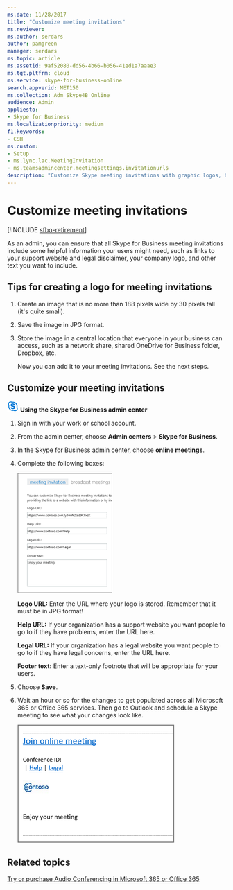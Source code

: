 ```yaml
---
ms.date: 11/28/2017
title: "Customize meeting invitations"
ms.reviewer: 
ms.author: serdars
author: pamgreen
manager: serdars
ms.topic: article
ms.assetid: 9af52080-dd56-4b66-b056-41ed1a7aaae3
ms.tgt.pltfrm: cloud
ms.service: skype-for-business-online
search.appverid: MET150
ms.collection: Adm_Skype4B_Online
audience: Admin
appliesto:
- Skype for Business
ms.localizationpriority: medium
f1.keywords:
- CSH
ms.custom:
- Setup
- ms.lync.lac.MeetingInvitation
- ms.teamsadmincenter.meetingsettings.invitationurls
description: "Customize Skype meeting invitations with graphic logos, help and legal URLs, and footer text. "
---
```


# Customize meeting invitations

[!INCLUDE [sfbo-retirement](../../Hub/includes/sfbo-retirement.md)]

As an admin, you can ensure that all Skype for Business meeting invitations include some helpful information your users might need, such as links to your support website and legal disclaimer, your company logo, and other text you want to include. 
  
## Tips for creating a logo for meeting invitations
<a name="__top"> </a>

1. Create an image that is no more than 188 pixels wide by 30 pixels tall (it's quite small).
    
2. Save the image in JPG format.
    
3. Store the image in a central location that everyone in your business can access, such as a network share, shared OneDrive for Business folder, Dropbox, etc.
    
    Now you can add it to your meeting invitations. See the next steps.
    
## Customize your meeting invitations
<a name="__top"> </a>

![An icon showing the Skype for Business logo.](../images/sfb-logo-30x30.png) **Using the Skype for Business admin center**

1. Sign in with your work or school account.
    
2. From the admin center, choose **Admin centers** > **Skype for Business**.
    
3. In the Skype for Business admin center, choose **online meetings**. 
    
4. Complete the following boxes:
    
    ![Here's what it might look like when you complete the form to customize your meeting invitations.](../images/b0a7c3c6-0d86-41c6-b116-331143bbe398.png) 

   **Logo URL:** Enter the URL where your logo is stored. Remember that it must be in JPG format! 
 
   **Help URL:** If your organization has a support website you want people to go to if they have problems, enter the URL here. 

   **Legal URL:** If your organization has a legal website you want people to go to if they have legal concerns, enter the URL here.
    
   **Footer text:** Enter a text-only footnote that will be appropriate for your users.  
  
   
5. Choose **Save**.
    
6. Wait an hour or so for the changes to get populated across all Microsoft 365 or Office 365 services. Then go to Outlook and schedule a Skype meeting to see what your changes look like. 
    
    ![Here's what a custom invitation looks like, without the graphic.](../images/ebb5c03c-c23d-4da7-97f1-9b13e26a6cf8.png)
  
## Related topics
<a name="__top"> </a>

[Try or purchase Audio Conferencing in Microsoft 365 or Office 365](../audio-conferencing-in-office-365/try-or-purchase-audio-conferencing-in-office-365.md)

  
 

